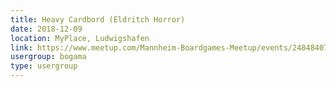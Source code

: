 ```yaml
---
title: Heavy Cardbord (Eldritch Horror)
date: 2018-12-09
location: MyPlace, Ludwigshafen
link: https://www.meetup.com/Mannheim-Boardgames-Meetup/events/248484078/
usergroup: bogama
type: usergroup
---
```

